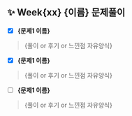 ## :sparkles: Week{xx} {이름} 문제풀이

- [X] <b>{문제1 이름}</b>

> {풀이 or 후기 or 느낀점 자유양식}

- [X] <b>{문제1 이름}</b>

> {풀이 or 후기 or 느낀점 자유양식}

- [ ] <b>{문제1 이름}</b>

> {풀이 or 후기 or 느낀점 자유양식}
